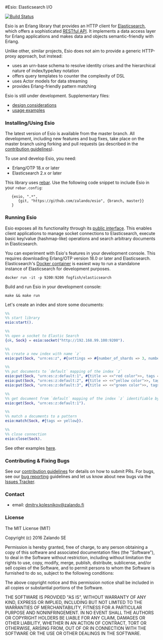 #Esio: Elasticsearch I/O

[![Build Status](https://secure.travis-ci.org/zalando/esio.svg?branch=master)](http://travis-ci.org/zalando/esio)

Esio is an Erlang library that provides an HTTP client for [Elasticsearch](https://www.elastic.co/products/elasticsearch), which offers a sophisticated [RESTful API](https://www.elastic.co/guide/en/elasticsearch/reference/current/docs.html). It implements a data access layer for Erlang applications and makes data and objects semantic-friendly with Erlang. 

Unlike other, similar projects, Esio does not aim to provide a generic HTTP-proxy approach, but instead: 
* uses an urn-base schema to resolve identity crises and the hierarchical nature of index/type/key notation
* offers query templates to counter the complexity of DSL 
* uses Actor models for data streaming
* provides Erlang-friendly pattern matching  

Esio is still under development. Supplementary files:
* [design considerations](doc/design.md)
* [usage examples](doc/example.md) 

### Installing/Using Esio

The latest version of Esio is available from the master branch. All development, including new features and bug fixes, take place on the master branch using forking and pull requests (as described in the [contribution guidelines](doc/contribution.md)). 

To use and develop Esio, you need:
* Erlang/OTP 18.x or later
* Elasticsearch 2.x or later

This library uses [rebar](https://github.com/rebar/rebar/wiki). Use the following code snippet to include Esio in your `rebar.config`:
```
   {esio, ".*",
      {git, "https://github.com/zalando/esio", {branch, master}}
   }
``` 

### Running Esio
Esio exposes all its functionality through its [public interface](src/esio.erl). This enables client applications to manage socket connections to Elasticsearch, execute basic key/value (hashmap-like) operations and search arbitrary documents in Elasticsearch. 

You can experiment with Esio's features in your development console. This requires downloading Erlang/OTP version 18.0 or later and Elasticsearch. Elasticsearch's [Docker container](https://hub.docker.com/_/elasticsearch/) is easiest way to run a standalone instance of Elasticsearch for development purposes.

```
docker run -it -p 9200:9200 fogfish/elasticsearch
```

Build and run Esio in your development console:     
```
make && make run
```

Let's create an index and store some documents:

```erlang
%% 
%% start library
esio:start().

%%
%% open a socket to Elastic Search
{ok, Sock} = esio:socket("http://192.168.99.100:9200").

%%
%% create a new index with name `z`
esio:put(Sock, "urn:es:z", #{settings => #{number_of_shards => 3, number_of_replicas => 1}}).

%%
%% put documents to `default` mapping of the index `z`
esio:put(Sock, "urn:es:z:default:1", #{title => <<"red color">>, tags => [red]}).
esio:put(Sock, "urn:es:z:default:2", #{title => <<"yellow color">>, tags => [yellow]}).
esio:put(Sock, "urn:es:z:default:3", #{title => <<"green color">>, tags => [green]}).

%%
%% get document from `default` mapping of the index `z` identifiable by key `1`
esio:get(Sock, "urn:es:z:default:1").

%%
%% match a documents to a pattern  
esio:match(Sock, #{tags => yellow}).

%%
%% close connection
esio:close(Sock).
```

See other examples [here](doc/example.md).


### Contributing & Fixing Bugs
See our [contribution guidelines](doc/contribution.md) for details on how to submit PRs. For bugs, see our [bug reporting](doc/bugs.md) guidelines and let us know about new bugs via the [Issues Tracker](https://github.com/zalando/esio/issues). 

### Contact

* email: dmitry.kolesnikov@zalando.fi

### License

The MIT License (MIT)

Copyright (c) 2016 Zalando SE

Permission is hereby granted, free of charge, to any person obtaining a copy
of this software and associated documentation files (the "Software"), to deal
in the Software without restriction, including without limitation the rights
to use, copy, modify, merge, publish, distribute, sublicense, and/or sell
copies of the Software, and to permit persons to whom the Software is
furnished to do so, subject to the following conditions:

The above copyright notice and this permission notice shall be included in all
copies or substantial portions of the Software.

THE SOFTWARE IS PROVIDED "AS IS", WITHOUT WARRANTY OF ANY KIND, EXPRESS OR
IMPLIED, INCLUDING BUT NOT LIMITED TO THE WARRANTIES OF MERCHANTABILITY,
FITNESS FOR A PARTICULAR PURPOSE AND NONINFRINGEMENT. IN NO EVENT SHALL THE
AUTHORS OR COPYRIGHT HOLDERS BE LIABLE FOR ANY CLAIM, DAMAGES OR OTHER
LIABILITY, WHETHER IN AN ACTION OF CONTRACT, TORT OR OTHERWISE, ARISING FROM,
OUT OF OR IN CONNECTION WITH THE SOFTWARE OR THE USE OR OTHER DEALINGS IN THE
SOFTWARE.
